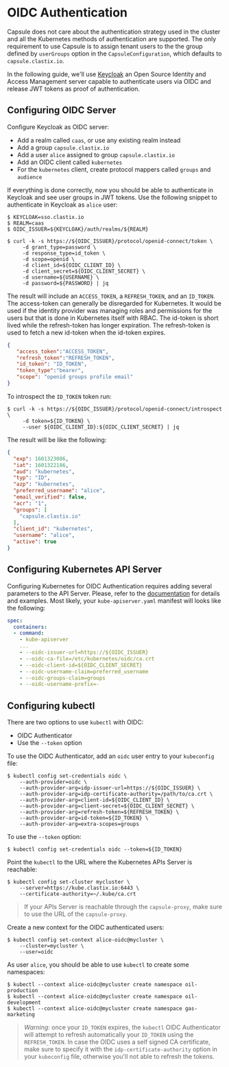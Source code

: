# OIDC Authentication
Capsule does not care about the authentication strategy used in the cluster and all the Kubernetes methods of authentication are supported. The only requirement to use Capsule is to assign tenant users to the the group defined by `userGroups` option in the `CapsuleConfiguration`, which defaults to `capsule.clastix.io`.

In the following guide, we'll use [Keycloak](https://www.keycloak.org/) an Open Source Identity and Access Management server capable to authenticate users via OIDC and release JWT tokens as proof of authentication.

## Configuring OIDC Server
Configure Keycloak as OIDC server:

- Add a realm called `caas`, or use any existing realm instead
- Add a group `capsule.clastix.io`
- Add a user `alice` assigned to group `capsule.clastix.io`
- Add an OIDC client called `kubernetes`
- For the `kubernetes` client, create protocol mappers called `groups` and `audience`

If everything is done correctly, now you should be able to authenticate in Keycloak and see user groups in JWT tokens. Use the following snippet to authenticate in Keycloak as `alice` user:

```
$ KEYCLOAK=sso.clastix.io
$ REALM=caas
$ OIDC_ISSUER=${KEYCLOAK}/auth/realms/${REALM}

$ curl -k -s https://${OIDC_ISSUER}/protocol/openid-connect/token \
     -d grant_type=password \
     -d response_type=id_token \
     -d scope=openid \
     -d client_id=${OIDC_CLIENT_ID} \
     -d client_secret=${OIDC_CLIENT_SECRET} \
     -d username=${USERNAME} \
     -d password=${PASSWORD} | jq
```

The result will include an `ACCESS_TOKEN`, a `REFRESH_TOKEN`, and an `ID_TOKEN`. The access-token can generally be disregarded for Kubernetes. It would be used if the identity provider was managing roles and permissions for the users but that is done in Kubernetes itself with RBAC. The id-token is short lived while the refresh-token has longer expiration. The refresh-token is used to fetch a new id-token when the id-token expires.

```json
{  
   "access_token":"ACCESS_TOKEN",
   "refresh_token":"REFRESH_TOKEN",
   "id_token": "ID_TOKEN",
   "token_type":"bearer",
   "scope": "openid groups profile email"
}
```

To introspect the `ID_TOKEN` token run:
```
$ curl -k -s https://${OIDC_ISSUER}/protocol/openid-connect/introspect \
     -d token=${ID_TOKEN} \
     --user ${OIDC_CLIENT_ID}:${OIDC_CLIENT_SECRET} | jq
```

The result will be like the following:

```json
{
  "exp": 1601323086,
  "iat": 1601322186,
  "aud": "kubernetes",
  "typ": "ID",
  "azp": "kubernetes",
  "preferred_username": "alice",
  "email_verified": false,
  "acr": "1",
  "groups": [
    "capsule.clastix.io"
  ],
  "client_id": "kubernetes",
  "username": "alice",
  "active": true
}
```

## Configuring Kubernetes API Server
Configuring Kubernetes for OIDC Authentication requires adding several parameters to the API Server. Please, refer to the [documentation](https://kubernetes.io/docs/reference/access-authn-authz/authentication/#openid-connect-tokens) for details and examples. Most likely, your `kube-apiserver.yaml` manifest will looks like the following:

```yaml
spec:
  containers:
  - command:
    - kube-apiserver
    ...
    - --oidc-issuer-url=https://${OIDC_ISSUER}
    - --oidc-ca-file=/etc/kubernetes/oidc/ca.crt
    - --oidc-client-id=${OIDC_CLIENT_SECRET}
    - --oidc-username-claim=preferred_username
    - --oidc-groups-claim=groups
    - --oidc-username-prefix=-
```

## Configuring kubectl
There are two options to use `kubectl` with OIDC:

- OIDC Authenticator
- Use the `--token` option

To use the OIDC Authenticator, add an `oidc` user entry to your `kubeconfig` file:
```
$ kubectl config set-credentials oidc \
    --auth-provider=oidc \
    --auth-provider-arg=idp-issuer-url=https://${OIDC_ISSUER} \
    --auth-provider-arg=idp-certificate-authority=/path/to/ca.crt \
    --auth-provider-arg=client-id=${OIDC_CLIENT_ID} \
    --auth-provider-arg=client-secret=${OIDC_CLIENT_SECRET} \
    --auth-provider-arg=refresh-token=${REFRESH_TOKEN} \
    --auth-provider-arg=id-token=${ID_TOKEN} \
    --auth-provider-arg=extra-scopes=groups
```

To use the `--token` option:
```
$ kubectl config set-credentials oidc --token=${ID_TOKEN}
```

Point the `kubectl` to the URL where the Kubernetes APIs Server is reachable:
```
$ kubectl config set-cluster mycluster \
    --server=https://kube.clastix.io:6443 \
    --certificate-authority=~/.kube/ca.crt
```

> If your APIs Server is reachable through the `capsule-proxy`, make sure to use the URL of the `capsule-proxy`.

Create a new context for the OIDC authenticated users:
```
$ kubectl config set-context alice-oidc@mycluster \
    --cluster=mycluster \
    --user=oidc
```

As user `alice`, you should be able to use `kubectl` to create some namespaces:
```
$ kubectl --context alice-oidc@mycluster create namespace oil-production
$ kubectl --context alice-oidc@mycluster create namespace oil-development
$ kubectl --context alice-oidc@mycluster create namespace gas-marketing
```

> _Warning_: once your `ID_TOKEN` expires, the `kubectl` OIDC Authenticator will attempt to refresh automatically your `ID_TOKEN` using the `REFRESH_TOKEN`. In case the OIDC uses a self signed CA certificate, make sure to specify it with the `idp-certificate-authority` option in your `kubeconfig` file, otherwise you'll not able to refresh the tokens.